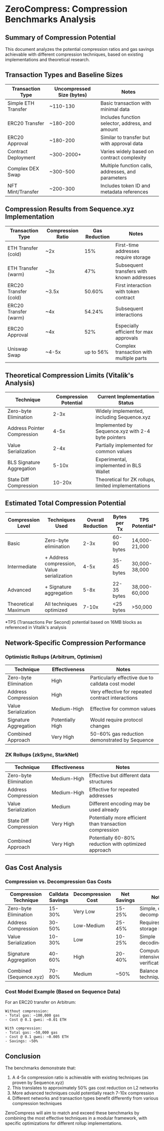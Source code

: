 # ZeroCompress: Compression Benchmarks Analysis

## Summary of Compression Potential

This document analyzes the potential compression ratios and gas savings achievable with different compression techniques, based on existing implementations and theoretical research.

## Transaction Types and Baseline Sizes

| Transaction Type | Uncompressed Size (bytes) | Notes |
|------------------|---------------------------|-------|
| Simple ETH Transfer | ~110-130 | Basic transaction with minimal data |
| ERC20 Transfer | ~180-200 | Includes function selector, address, and amount |
| ERC20 Approval | ~180-200 | Similar to transfer but with approval data |
| Contract Deployment | ~300-2000+ | Varies widely based on contract complexity |
| Complex DEX Swap | ~300-500 | Multiple function calls, addresses, and parameters |
| NFT Mint/Transfer | ~200-300 | Includes token ID and metadata references |

## Compression Results from Sequence.xyz Implementation

| Transaction Type | Compression Ratio | Gas Reduction | Notes |
|------------------|-------------------|---------------|-------|
| ETH Transfer (cold) | ~2x | 15% | First-time addresses require storage |
| ETH Transfer (warm) | ~3x | 47% | Subsequent transfers with known addresses |
| ERC20 Transfer (cold) | ~3.5x | 50.60% | First interaction with token contract |
| ERC20 Transfer (warm) | ~4x | 54.24% | Subsequent interactions |
| ERC20 Approval | ~4x | 52% | Especially efficient for max approvals |
| Uniswap Swap | ~4-5x | up to 56% | Complex transaction with multiple parts |

## Theoretical Compression Limits (Vitalik's Analysis)

| Technique | Compression Potential | Current Implementation Status |
|-----------|----------------------|-------------------------------|
| Zero-byte Elimination | 2-3x | Widely implemented, including Sequence.xyz |
| Address Pointer Compression | 4-5x | Implemented by Sequence.xyz with 2-4 byte pointers |
| Value Serialization | 2-4x | Partially implemented for common values |
| BLS Signature Aggregation | 5-10x | Experimental, implemented in BLS Wallet |
| State Diff Compression | 10-20x | Theoretical for ZK rollups, limited implementations |

## Estimated Total Compression Potential

| Compression Level | Techniques Used | Overall Reduction | Bytes per Tx | TPS Potential* |
|-------------------|-----------------|-------------------|--------------|----------------|
| Basic | Zero-byte elimination | 2-3x | 60-90 bytes | 14,000-21,000 |
| Intermediate | + Address compression, Value serialization | 4-5x | 35-45 bytes | 30,000-38,000 |
| Advanced | + Signature aggregation | 5-8x | 22-35 bytes | 38,000-60,000 |
| Theoretical Maximum | All techniques optimized | 7-10x | <25 bytes | >50,000 |

*TPS (Transactions Per Second) potential based on 16MB blocks as referenced in Vitalik's analysis

## Network-Specific Compression Performance

### Optimistic Rollups (Arbitrum, Optimism)

| Technique | Effectiveness | Notes |
|-----------|--------------|-------|
| Zero-byte Elimination | High | Particularly effective due to calldata cost model |
| Address Compression | High | Very effective for repeated contract interactions |
| Value Serialization | Medium-High | Effective for common values |
| Signature Aggregation | Potentially High | Would require protocol changes |
| Combined Approach | Very High | 50-60% gas reduction demonstrated by Sequence |

### ZK Rollups (zkSync, StarkNet)

| Technique | Effectiveness | Notes |
|-----------|--------------|-------|
| Zero-byte Elimination | Medium-High | Effective but different data structures |
| Address Compression | Medium-High | Effective for repeated addresses |
| Value Serialization | Medium | Different encoding may be used already |
| State Diff Compression | Very High | Potentially more efficient than transaction compression |
| Combined Approach | Very High | Potentially 60-80% reduction with optimized approach |

## Gas Cost Analysis

### Compression vs. Decompression Gas Costs

| Compression Technique | Calldata Savings | Decompression Cost | Net Savings | Notes |
|-----------------------|------------------|-------------------|-------------|-------|
| Zero-byte Elimination | 15-30% | Very Low | 15-25% | Simple, efficient decompression |
| Address Compression | 30-50% | Low-Medium | 25-45% | Requires storage lookups |
| Value Serialization | 10-30% | Low | 10-25% | Simple decoding logic |
| Signature Aggregation | 40-60% | High | 20-40% | Computationally intensive verification |
| Combined (Sequence.xyz) | 70-80% | Medium | ~50% | Balance of techniques |

### Cost Model Example (Based on Sequence Data)

For an ERC20 transfer on Arbitrum:

```
Without compression:
- Total gas: ~100,000 gas
- Cost @ 0.1 gwei: ~0.01 ETH

With compression:
- Total gas: ~50,000 gas
- Cost @ 0.1 gwei: ~0.005 ETH
- Savings: ~50%
```

## Conclusion

The benchmarks demonstrate that:

1. A 4-5x compression ratio is achievable with existing techniques (as proven by Sequence.xyz)
2. This translates to approximately 50% gas cost reduction on L2 networks
3. More advanced techniques could potentially reach 7-10x compression
4. Different networks and transaction types benefit differently from various compression techniques

ZeroCompress will aim to match and exceed these benchmarks by combining the most effective techniques in a modular framework, with specific optimizations for different rollup implementations. 